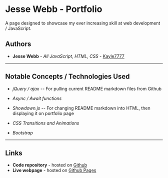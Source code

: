 # Jesse Webb - Portfolio

A page designed to showcase my ever increasing skill at web development / JavaScript.

## Authors

* **Jesse Webb** - *All JavaScript, HTML, CSS* - [Kayle7777](https://github.com/kayle7777)

* ****

## Notable Concepts / Technologies Used

* *jQuery / ajax* -- For pulling current README markdown files from Github

* *Async / Await functions*

* *Showdown.js* -- For changing README markdown into HTML, then displaying it on portfolio page

* *CSS Transitions and Animations*

* *Bootstrap*

* ****

## Links

* **Code repository** - hosted on [Github][github Repo]
* **Live webpage** - hosted on [Github Pages][github Pages]

[github Repo]: https://github.com/Kayle7777/kayle7777.github.io
[github Pages]: https://kayle7777.github.io
